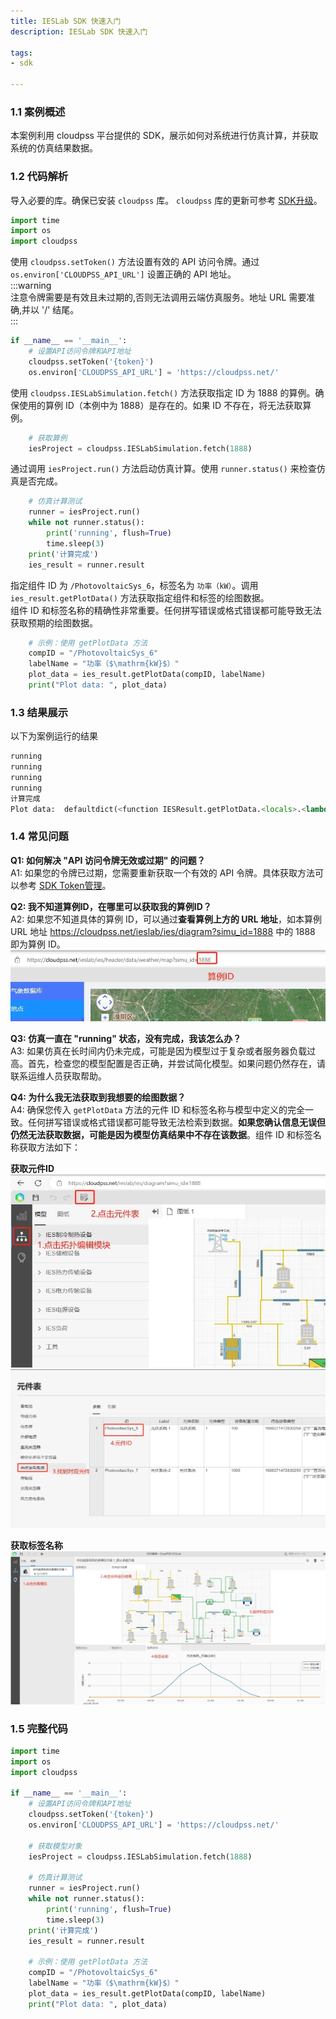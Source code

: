 ```yaml
---
title: IESLab SDK 快速入门
description: IESLab SDK 快速入门

tags:
- sdk

---
```


### 1.1 案例概述
本案例利用 cloudpss 平台提供的 SDK，展示如何对系统进行仿真计算，并获取系统的仿真结果数据。


### 1.2 代码解析
导入必要的库。确保已安装 `cloudpss` 库。 `cloudpss` 库的更新可参考 [SDK升级](../../../30-installation-and-uninstallation/index.md#升级)。
```python showLineNumbers  
import time
import os
import cloudpss
```
使用 `cloudpss.setToken()` 方法设置有效的 API 访问令牌。通过 `os.environ['CLOUDPSS_API_URL']` 设置正确的 API 地址。  
:::warning  
注意令牌需要是有效且未过期的,否则无法调用云端仿真服务。地址 URL 需要准确,并以 '/' 结尾。  
::: 
```python showLineNumbers
if __name__ == '__main__':    
    # 设置API访问令牌和API地址
    cloudpss.setToken('{token}')
    os.environ['CLOUDPSS_API_URL'] = 'https://cloudpss.net/'
```
使用 `cloudpss.IESLabSimulation.fetch()` 方法获取指定 ID 为 1888 的算例。确保使用的算例 ID（本例中为 1888）是存在的。如果 ID 不存在，将无法获取算例。
```python showLineNumbers
    # 获取算例
    iesProject = cloudpss.IESLabSimulation.fetch(1888)    
```
通过调用 `iesProject.run()` 方法启动仿真计算。使用 `runner.status()` 来检查仿真是否完成。
```python showLineNumbers
    # 仿真计算测试
    runner = iesProject.run()
    while not runner.status():
        print('running', flush=True)
        time.sleep(3)
    print('计算完成')
    ies_result = runner.result
```
指定组件 ID 为 `/PhotovoltaicSys_6`，标签名为 `功率（kW）`。调用 `ies_result.getPlotData()` 方法获取指定组件和标签的绘图数据。  
组件 ID 和标签名称的精确性非常重要。任何拼写错误或格式错误都可能导致无法获取预期的绘图数据。
```python showLineNumbers
    # 示例：使用 getPlotData 方法
    compID = "/PhotovoltaicSys_6"
    labelName = "功率（$\mathrm{kW}$）"
    plot_data = ies_result.getPlotData(compID, labelName)
    print("Plot data: ", plot_data) 
```

### 1.3 结果展示
以下为案例运行的结果
```python showLineNumbers
running
running
running
running
计算完成
Plot data:  defaultdict(<function IESResult.getPlotData.<locals>.<lambda> at 0x000001E417B7B920>, {'有功功率': {'x': ['2021-01-01 00:00:00', '2021-01-01 01:00:00', '2021-01-01 02:00:00', '2021-01-01 03:00:00', '2021-01-01 04:00:00', '2021-01-01 05:00:00', '2021-01-01 06:00:00', '2021-01-01 07:00:00', '2021-01-01 08:00:00', '2021-01-01 09:00:00', '2021-01-01 10:00:00', '2021-01-01 11:00:00', '2021-01-01 12:00:00', '2021-01-01 13:00:00', '2021-01-01 14:00:00', '2021-01-01 15:00:00', '2021-01-01 16:00:00', '2021-01-01 17:00:00', '2021-01-01 18:00:00', '2021-01-01 19:00:00', '2021-01-01 20:00:00', '2021-01-01 21:00:00', '2021-01-01 22:00:00', '2021-01-01 23:00:00'], 'y': [0.0, 0.0, 0.0, 0.0, 0.0, 0.0, 0.0, 2.83453077690992, 14.606343058556925, 29.867047880425343, 35.292360874944606, 32.42029908112464, 17.067628492714082, 18.197775497994073, 15.81915160011411, 7.335965942276747, 1.3796850340064308, 0.0, 0.0, 0.0, 0.0, 0.0, 0.0, 0.0]}, '无功功率': {'x': ['2021-01-01 00:00:00', '2021-01-01 01:00:00', '2021-01-01 02:00:00', '2021-01-01 03:00:00', '2021-01-01 04:00:00', '2021-01-01 05:00:00', '2021-01-01 06:00:00', '2021-01-01 07:00:00', '2021-01-01 08:00:00', '2021-01-01 09:00:00', '2021-01-01 10:00:00', '2021-01-01 11:00:00', '2021-01-01 12:00:00', '2021-01-01 13:00:00', '2021-01-01 14:00:00', '2021-01-01 15:00:00', '2021-01-01 16:00:00', '2021-01-01 17:00:00', '2021-01-01 18:00:00', '2021-01-01 19:00:00', '2021-01-01 20:00:00', '2021-01-01 21:00:00', '2021-01-01 22:00:00', '2021-01-01 23:00:00'], 'y': [0.0, 0.0, 0.0, 0.0, 0.0, 0.0, 0.0, 0.0, 0.0, 0.0, 0.0, 0.0, 0.0, 0.0, 0.0, 0.0, 0.0, 0.0, 0.0, 0.0, 0.0, 0.0, 0.0, 0.0]}})
```


### 1.4 常见问题

**Q1: 如何解决 "API 访问令牌无效或过期" 的问题？**  
A1: 如果您的令牌已过期，您需要重新获取一个有效的 API 令牌。具体获取方法可以参考 [SDK Token管理](../../../../50-user-center/40-general-account-settings/30-sdk-token-managemment/index.md)。

**Q2: 我不知道算例ID，在哪里可以获取我的算例ID？**  
A2: 如果您不知道具体的算例 ID，可以通过**查看算例上方的 URL 地址**，如本算例 URL 地址 https://cloudpss.net/ieslab/ies/diagram?simu_id=1888 中的 1888 即为算例 ID。
![算例ID](./exampleID.png "算例ID")

**Q3: 仿真一直在 "running" 状态，没有完成，我该怎么办？**  
A3: 如果仿真在长时间内仍未完成，可能是因为模型过于复杂或者服务器负载过高。首先，检查您的模型配置是否正确，并尝试简化模型。如果问题仍然存在，请联系运维人员获取帮助。

**Q4: 为什么我无法获取到我想要的绘图数据？**  
A4: 确保您传入 `getPlotData` 方法的元件 ID 和标签名称与模型中定义的完全一致。任何拼写错误或格式错误都可能导致无法检索到数据。**如果您确认信息无误但仍然无法获取数据，可能是因为模型仿真结果中不存在该数据**。组件 ID 和标签名称获取方法如下：

**获取元件ID**  
![元件表](./component_list.png "元件表")
![元件ID](./componentID.png "元件ID")

**获取标签名称**
![标签名称](./label_name.png "标签名称")

### 1.5 完整代码
```python showLineNumbers
import time
import os
import cloudpss

if __name__ == '__main__':    
    # 设置API访问令牌和API地址
    cloudpss.setToken('{token}')
    os.environ['CLOUDPSS_API_URL'] = 'https://cloudpss.net/'
    
    # 获取模型对象
    iesProject = cloudpss.IESLabSimulation.fetch(1888)    

    # 仿真计算测试
    runner = iesProject.run()
    while not runner.status():
        print('running', flush=True)
        time.sleep(3)
    print('计算完成')
    ies_result = runner.result

    # 示例：使用 getPlotData 方法
    compID = "/PhotovoltaicSys_6"
    labelName = "功率（$\mathrm{kW}$）"
    plot_data = ies_result.getPlotData(compID, labelName)
    print("Plot data: ", plot_data) 
```
